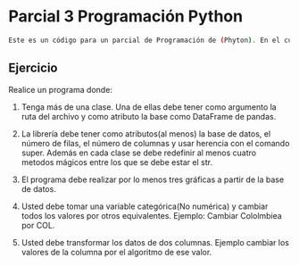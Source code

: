 # Parcial 3 Programación Python

```bash
Este es un código para un parcial de Programación de (Phyton). En el cual se pide lo siguiente:
```
## Ejercicio
Realice un programa donde:
1. Tenga más de una clase. Una de ellas debe tener como argumento la ruta del archivo y como 
atributo la base como DataFrame de pandas.

2. La librería debe tener como atributos(al menos) la base de datos, el número de filas, el 
número de columnas y usar herencia con el comando super. Además en cada clase se debe redefinir
 al menos cuatro metodos mágicos entre los que se debe estar el str.

3. El programa debe realizar por lo menos tres gráficas a partir de la base de datos.

4. Usted debe tomar una variable categórica(No numérica) y cambiar todos los valores por otros 
equivalentes. Ejemplo: Cambiar Cololmbiea por COL.

5. Usted debe transformar los datos de dos columnas. Ejemplo cambiar los valores de la columna
 por el algoritmo de ese valor.